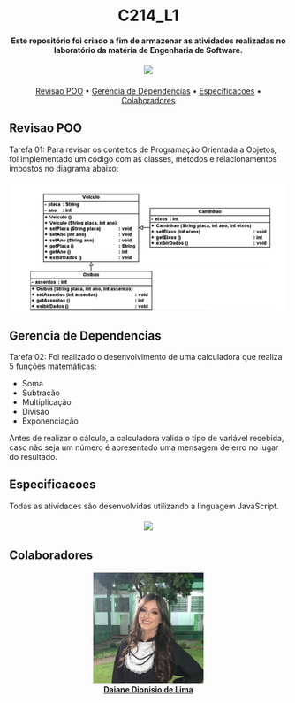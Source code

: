 <h1 align="center">
  <br>
  C214_L1 
  <br>
</h1>

<h4 align="center">Este repositório foi criado a fim de armazenar as atividades realizadas no laboratório da matéria de Engenharia de Software.
</h4>

<h4 align="center"><img src="https://img.icons8.com/external-avoca-kerismaker/64/null/external-Programing-web-development-avoca-kerismaker.png"/> 
</h4>



<p align="center">
  <a href="#revisao-poo">Revisao POO</a> •
  <a     href="#gerencia-de-dependencias">Gerencia de Dependencias</a> •
  <a     href="#especificacoes">Especificacoes</a> •
   <a     href="#colaboradores">Colaboradores</a> 
</p>

## Revisao POO

Tarefa 01:
Para revisar os conteitos de Programação Orientada a Objetos, foi implementado um código com as classes, métodos e relacionamentos impostos no diagrama abaixo:

<h4 align="center">
<img src="revisaoPOO.png"/> </h4>

## Gerencia de Dependencias

Tarefa 02: Foi realizado o desenvolvimento de uma calculadora que realiza 5 funções matemáticas: 
* Soma 
* Subtração
* Multiplicação
* Divisão
* Exponenciação

Antes de realizar o cálculo, a calculadora valida o tipo de variável recebida, caso não seja um número é apresentado uma mensagem de erro no lugar do resultado.



## Especificacoes

Todas as atividades são desenvolvidas utilizando a linguagem JavaScript.

<h4 align="center">
<img src="https://img.icons8.com/external-flaticons-lineal-color-flat-icons/64/null/external-javascript-mobile-app-development-flaticons-lineal-color-flat-icons-3.png"/>
</h4>

## Colaboradores


<h4 align="center">
<img src="daiane.png" alt="Image" height="200" width="200"/> 
<br> <a href=“https://github.com/DaianeDionisio“>Daiane Dionisio de Lima</a> </br>
</h4>